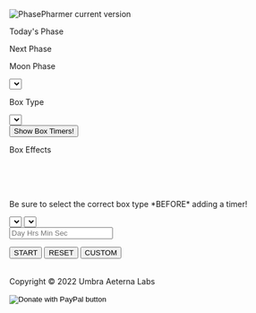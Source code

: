 ---
---

<link rel="stylesheet" href="assets/css/style.css" media="screen">
<link rel="shortcut icon" href="assets/img/icon.ico">
<div id="bkgrd">
<div id="wrapper">
    <img alt="PhasePharmer current version" src="https://img.shields.io/badge/dynamic/json?color=https://img.shields.io/badge/-brightgreen-brightgreen&label=version&prefix=v&query=$.version&url=https://raw.githubusercontent.com/Umbra-Aeterna-Labs/PhasePharmer/master/package.json" />
        <div class="page-section">
            <div id="phase-info">
                <div id="phase-section-curr">
                    <p class="phase-txt">Today's Phase</p>
                    <p id="curr-phase-txt"></p>
                </div>
                <div id="phase-section-next">
                    <p class="phase-txt">Next Phase</p>
                    <p id="next-phase-txt"></p>
                </div>
            </div>
            <div id="tool-options">
                <div id="phase-select">
                    <p class="phase-txt">Moon Phase</p>
                    <select id="phases" class="input-style">
                    </select>
                </div>
                <div id="box-select">
                    <p class="phase-txt">Box Type</p>
                    <select id="boxes" class="input-style">
                    </select>
                </div>
            </div>
            <div id="box-toolbar">
                <div id="toggle-area">
                    <button id="timer-toggle" class="input-style">Show Box Timers!</button>
                </div>
                <div id="box-info">
                    <div id="box-fx-title">
                        <p id="box-fx-txt">Box Effects</p>
                    </div>
                    <div id="box-fx-area">
                        <table id="box-fx-pos">
                        </table>
                        <table id="box-fx-neg">
                        </table>
                    </div>
                </div>
            </div>
        </div>
        <div class="page-section">
            <div id="shroom-farm">
                <table id="robust-grow">
                </table>
                <table id="decent-grow">
                </table>
            </div>
            <div id="timer-area">
                <div class="info-area">
                    <p class="descript-txt">Be sure to select the correct box type *BEFORE* adding a timer!</p>
                </div>
                <div id="timer-ctrl">
                    <select id="timer-nums" class="input-style">
                    </select>
                    <select id="timer-shrooms" class="input-style">
                    </select>
                    <form id="box-timer-form">
                        <input type="text" id="input-timer" class="input-style" placeholder="Day Hrs Min Sec">
                    </form>
                    <button id="start-timer" class="input-style" onclick="startTimer()">START</button>
                    <button id="reset-timer" class="input-style" onclick="resetTimer()">RESET</button>
                    <button id="set-timer" class="input-style" onclick="customTimer()">CUSTOM</button>
                </div>
                <div id="timer-display-area">
                    <table id="timer_display">
                    </table>
                </div>
            </div>
        </div>
        <div class="page-section">
            <div id="donate">
                <p class="copy-txt">Copyright &copy; 2022 Umbra Aeterna Labs</p>
                <form class="center" action="https://www.paypal.com/donate" method="post" target="_top">
                    <input type="hidden" name="cmd" value="_donations" />
                    <input type="hidden" name="business" value="HMYBNUCMTRAT4" />
                    <input type="hidden" name="item_name" value="Express your enthusiasm for apps like this by Sausage Javelins with a small donation!" />
                    <input type="hidden" name="currency_code" value="USD" />
                    <input type="image" class="paypal-img" src="assets/img/twitch-donate-btn.png" name="submit" title="PayPal - The safer, easier way to pay online!" alt="Donate with PayPal button" />
                    <img alt="" src="https://www.paypal.com/en_US/i/scr/pixel.gif" width="1" height="1" />
                </form>
            </div>
        </div>
    </div>
</div>
<script src="assets/src/phase.js"></script>
